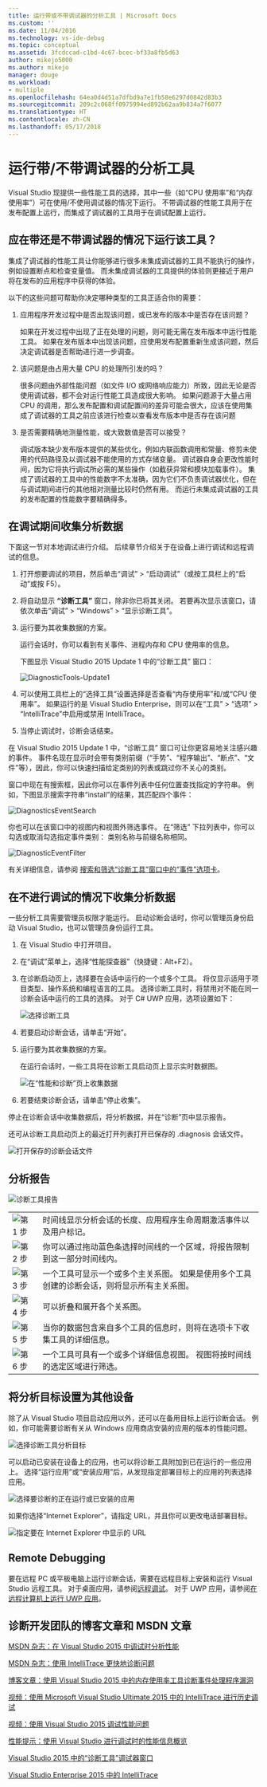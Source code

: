 ```yaml
---
title: 运行带或不带调试器的分析工具 | Microsoft Docs
ms.custom: ''
ms.date: 11/04/2016
ms.technology: vs-ide-debug
ms.topic: conceptual
ms.assetid: 3fcdccad-c1bd-4c67-bcec-bf33a8fb5d63
author: mikejo5000
ms.author: mikejo
manager: douge
ms.workload:
- multiple
ms.openlocfilehash: 64ea0d4d51a7dfbd9a7e1fb58e6297d0842d83b3
ms.sourcegitcommit: 209c2c068ff0975994ed892b62aa9b834a7f6077
ms.translationtype: HT
ms.contentlocale: zh-CN
ms.lasthandoff: 05/17/2018
---
```

# <a name="run-profiling-tools-with-or-without-the-debugger"></a>运行带/不带调试器的分析工具
Visual Studio 现提供一些性能工具的选择，其中一些（如“CPU 使用率”和“内存使用率”）可在使用/不使用调试器的情况下运行。 不带调试器的性能工具用于在发布配置上运行，而集成了调试器的工具用于在调试配置上运行。  
  
## <a name="should-i-run-the-tool-with-or-without-the-debugger"></a>应在带还是不带调试器的情况下运行该工具？  
 集成了调试器的性能工具让你能够进行很多未集成调试器的工具不能执行的操作，例如设置断点和检查变量值。 而未集成调试器的工具提供的体验则更接近于用户将在发布的应用程序中获得的体验。  
  
 以下的这些问题可帮助你决定哪种类型的工具正适合你的需要：  
  
1.  应用程序开发过程中是否出现该问题，或已发布的版本中是否存在该问题？  
  
     如果在开发过程中出现了正在处理的问题，则可能无需在发布版本中运行性能工具。 如果在发布版本中出现该问题，应使用发布配置重新生成该问题，然后决定调试器是否帮助进行进一步调查。  
  
2.  该问题是由占用大量 CPU 的处理所引发的吗？  
  
     很多问题由外部性能问题（如文件 I/O 或网络响应能力）所致，因此无论是否使用调试器，都不会对运行性能工具造成很大影响。 如果问题源于大量占用 CPU 的调用，那么发布配置和调试配置间的差异可能会很大，应该在使用集成了调试器的工具之前应该进行检查以查看发布版本中是否存在该问题  
  
3.  是否需要精确地测量性能，或大致数值是否可以接受？  
  
     调试版本缺少发布版本提供的某些优化，例如内联函数调用和常量、修剪未使用的代码路径及以调试器不能使用的方式存储变量。 调试器自身会更改性能时间，因为它将执行调试所必需的某些操作（如截获异常和模块加载事件）。 集成了调试器的工具中的性能数字不太准确，因为它们不负责调试器优化，但在与调试期间进行的其他相对测量比较时仍然有用。 而运行未集成调试器的工具的发布配置的性能数字要精确得多。
  
##  <a name="BKMK_Quick_start__Collect_diagnostic_data"></a> 在调试期间收集分析数据  
 下面这一节对本地调试进行介绍。 后续章节介绍关于在设备上进行调试和远程调试的信息。  
  
1.  打开想要调试的项目，然后单击“调试” > “启动调试”（或按工具栏上的“启动”或按 F5）。  
  
2.  将自动显示 **“诊断工具”** 窗口，除非你已将其关闭。 若要再次显示该窗口，请依次单击“调试” > “Windows” > “显示诊断工具”。  
  
3.  运行要为其收集数据的方案。  
  
     运行会话时，你可以看到有关事件、进程内存和 CPU 使用率的信息。  
  
     下图显示 Visual Studio 2015 Update 1 中的“诊断工具”  窗口：  
  
     ![DiagnosticTools&#45;Update1](../profiling/media/diagnostictools-update1.png "DiagnosticTools-Update1")  
  
4.  可以使用工具栏上的“选择工具”设置选择是否查看“内存使用率”和/或“CPU 使用率”。 如果运行的是 Visual Studio Enterprise，则可以在“工具” > “选项” > “IntelliTrace”中启用或禁用 IntelliTrace。  
  
5.  当停止调试时，诊断会话结束。  
  
 在 Visual Studio 2015 Update 1 中，“诊断工具”  窗口可让你更容易地关注感兴趣的事件。   事件名现在显示时会带有类别前缀（“手势”、“程序输出”、“断点”、“文件”等），因此，你可以快速扫描给定类别的列表或跳过你不关心的类别。  
  
 窗口中现在有搜索框，因此你可以在事件列表中任何位置查找指定的字符串。 例如，下图显示搜索字符串“install”的结果，其匹配四个事件：  
  
 ![DiagnosticsEventSearch](../profiling/media/diagnosticseventsearch.png "DiagnosticsEventSearch")  
  
 你也可以在该窗口中的视图内和视图外筛选事件。 在“筛选”  下拉列表中，你可以勾选或取消勾选指定事件类别： 类别名称与前缀名称相同。  
  
 ![DiagnosticEventFilter](../profiling/media/diagnosticeventfilter.png "DiagnosticEventFilter")  
  
 有关详细信息，请参阅 [搜索和筛选“诊断工具”窗口中的“事件”选项卡](http://blogs.msdn.com/b/visualstudioalm/archive/2015/11/12/searching-and-filtering-the-events-tab-of-the-diagnostic-tools-window.aspx)。  
  
## <a name="collect-profiling-data-without-debugging"></a>在不进行调试的情况下收集分析数据  
 一些分析工具需要管理员权限才能运行。 启动诊断会话时，你可以管理员身份启动 Visual Studio，也可以管理员身份运行工具。  
  
1.  在 Visual Studio 中打开项目。  
  
2.  在“调试”菜单上，选择“性能探查器”（快捷键：Alt+F2）。  
  
3.  在诊断启动页上，选择要在会话中运行的一个或多个工具。 将仅显示适用于项目类型、操作系统和编程语言的工具。 选择诊断工具时，将禁用对不能在同一诊断会话中运行的工具的选择。 对于 C# UWP 应用，选项设置如下：  
  
     ![选择诊断工具](../profiling/media/diag_selecttool.png "DIAG_SelectTool")  
  
4.  若要启动诊断会话，请单击“开始”。  
  
5.  运行要为其收集数据的方案。  
  
     在运行会话时，一些工具将在诊断工具启动页上显示实时数据图。  
  
     ![在“性能和诊断”页上收集数据](../profiling/media/pdhub_collectdata.png "PDHUB_CollectData")  
  
6.  若要结束诊断会话，请单击“停止收集”。  
  
 停止在诊断会话中收集数据后，将分析数据，并在“诊断”页中显示报告。  
  
 还可从诊断工具启动页上的最近打开列表打开已保存的 .diagnosis 会话文件。  
  
 ![打开保存的诊断会话文件](../profiling/media/pdhub_openexistingdiagsession.png "PDHUB_OpenExistingDiagSession")  
  
## <a name="the-profiling-report"></a>分析报告  
 ![诊断工具报告](../profiling/media/diag_report.png "DIAG_Report")  
  
|||  
|-|-|  
|![第 1 步](../profiling/media/procguid_1.png "ProcGuid_1")|时间线显示分析会话的长度、应用程序生命周期激活事件以及用户标记。|  
|![第 2 步](../profiling/media/procguid_2.png "ProcGuid_2")|你可以通过拖动蓝色条选择时间线的一个区域，将报告限制到这一部分时间线内。|  
|![第 3 步](../profiling/media/procguid_3.png "ProcGuid_3")|一个工具可显示一个或多个主关系图。 如果是使用多个工具创建的诊断会话，则将显示所有主关系图。|  
|![第 4 步](../profiling/media/procguid_4.png "ProcGuid_4")|可以折叠和展开各个关系图。|  
|![第 5 步](../profiling/media/procguid_6.png "ProcGuid_6")|当你的数据包含来自多个工具的信息时，则将在选项卡下收集工具的详细信息。|  
|![第 6 步](../profiling/media/procguid_6a.png "ProcGuid_6a")|一个工具可具有一个或多个详细信息视图。 视图将按时间线的选定区域进行筛选。|  
  
## <a name="set-the-analysis-target-to-another-device"></a>将分析目标设置为其他设备  
 除了从 Visual Studio 项目启动应用以外，还可以在备用目标上运行诊断会话。 例如，你可能需要诊断有关从 Windows 应用商店安装的应用的版本的性能问题。  
  
 ![选择诊断工具分析目标](../profiling/media/pdhub_chooseanalysistarget.png "PDHUB_ChooseAnalysisTarget")  
  
 可以启动已安装在设备上的应用，也可以将诊断工具附加到已在运行的一些应用上。 选择“运行应用”或“安装应用”后，从发现指定部署目标上的应用的列表选择应用。  
  
 ![选择要诊断的正在运行或已安装的应用](../profiling/media/pdhub_selectrunningapp.png "PDHUB_SelectRunningApp")  
  
 如果你选择“Internet Explorer”，请指定 URL，并且你可以更改电话部署目标。  
  
 ![指定要在 Internet Explorer 中显示的 URL](../profiling/media/pdhub_choosephoneanalysistarget.png "PDHUB_ChoosePhoneAnalysisTarget")  
  
## <a name="remote-debugging"></a>Remote Debugging  
 要在远程 PC 或平板电脑上运行诊断会话，需要在远程目标上安装和运行 Visual Studio 远程工具。 对于桌面应用，请参阅[远程调试](../debugger/remote-debugging.md)。  对于 UWP 应用，请参阅[在远程计算机上运行 UWP 应用](../debugger/run-windows-store-apps-on-a-remote-machine.md)。  
  
## <a name="blog-posts-and-msdn-articles-from-the-diagnostics-development-team"></a>诊断开发团队的博客文章和 MSDN 文章  
 [MSDN 杂志：在 Visual Studio 2015 中调试时分析性能](https://msdn.microsoft.com/en-us/magazine/dn973013.aspx)  
  
 [MSDN 杂志：使用 IntelliTrace 更快地诊断问题](https://msdn.microsoft.com/en-us/magazine/dn973014.aspx)  
  
 [博客文章：使用 Visual Studio 2015 中的内存使用率工具诊断事件处理程序漏洞](http://blogs.msdn.com/b/visualstudioalm/archive/2015/04/29/diagnosing-event-handler-leaks-with-the-memory-usage-tool-in-visual-studio-2015.aspx)  
  
 [视频：使用 Microsoft Visual Studio Ultimate 2015 中的 IntelliTrace 进行历史调试](https://channel9.msdn.com/Events/Ignite/2015/BRK3716)  
  
 [视频：使用 Visual Studio 2015 调试性能问题](https://channel9.msdn.com/Events/Build/2015/3-731)  
  
 [性能提示：使用 Visual Studio 进行调试时的性能信息概览](http://blogs.msdn.com/b/visualstudioalm/archive/2014/08/18/perftips-performance-information-at-a-glance-while-debugging-with-visual-studio.aspx)  
  
 [Visual Studio 2015 中的“诊断工具”调试器窗口](http://blogs.msdn.com/b/visualstudioalm/archive/2015/01/16/diagnostic-tools-debugger-window-in-visual-studio-2015.aspx)  
  
 [Visual Studio Enterprise 2015 中的 IntelliTrace](http://blogs.msdn.com/b/visualstudioalm/archive/2015/01/16/intellitrace-in-visual-studio-ultimate-2015.aspx)
